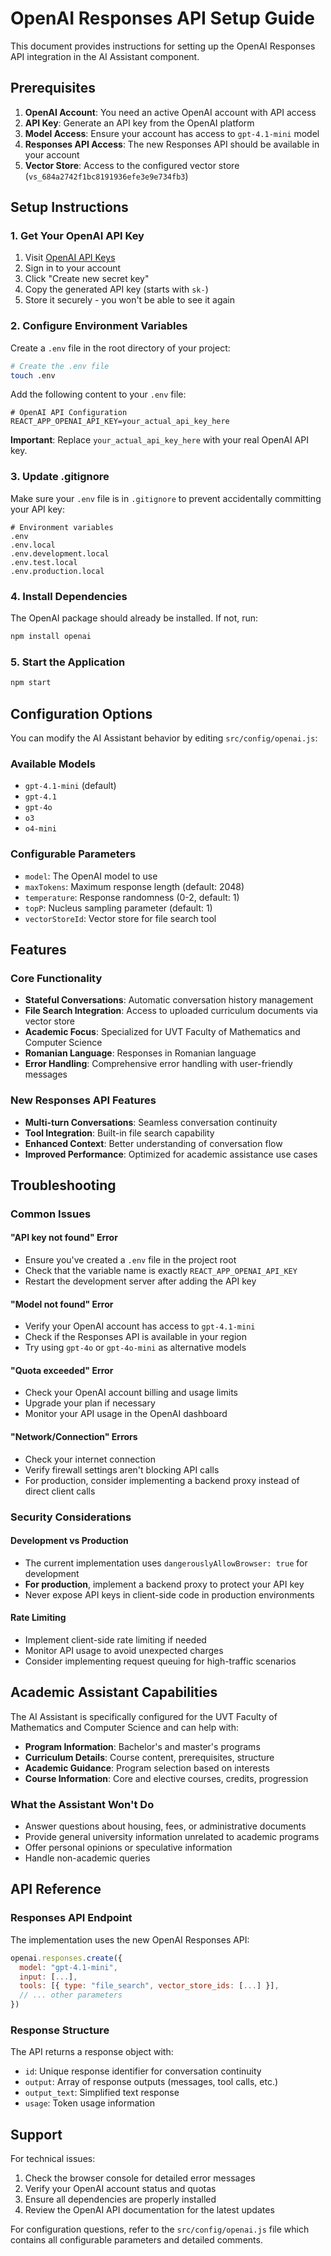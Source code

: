 # OpenAI Responses API Setup Guide

This document provides instructions for setting up the OpenAI Responses API integration in the AI Assistant component.

## Prerequisites

1. **OpenAI Account**: You need an active OpenAI account with API access
2. **API Key**: Generate an API key from the OpenAI platform
3. **Model Access**: Ensure your account has access to `gpt-4.1-mini` model
4. **Responses API Access**: The new Responses API should be available in your account
5. **Vector Store**: Access to the configured vector store (`vs_684a2742f1bc8191936efe3e9e734fb3`)

## Setup Instructions

### 1. Get Your OpenAI API Key

1. Visit [OpenAI API Keys](https://platform.openai.com/api-keys)
2. Sign in to your account
3. Click "Create new secret key"
4. Copy the generated API key (starts with `sk-`)
5. Store it securely - you won't be able to see it again

### 2. Configure Environment Variables

Create a `.env` file in the root directory of your project:

```bash
# Create the .env file
touch .env
```

Add the following content to your `.env` file:

```env
# OpenAI API Configuration
REACT_APP_OPENAI_API_KEY=your_actual_api_key_here
```

**Important**: Replace `your_actual_api_key_here` with your real OpenAI API key.

### 3. Update .gitignore

Make sure your `.env` file is in `.gitignore` to prevent accidentally committing your API key:

```gitignore
# Environment variables
.env
.env.local
.env.development.local
.env.test.local
.env.production.local
```

### 4. Install Dependencies

The OpenAI package should already be installed. If not, run:

```bash
npm install openai
```

### 5. Start the Application

```bash
npm start
```

## Configuration Options

You can modify the AI Assistant behavior by editing `src/config/openai.js`:

### Available Models
- `gpt-4.1-mini` (default)
- `gpt-4.1`
- `gpt-4o`
- `o3`
- `o4-mini`

### Configurable Parameters
- `model`: The OpenAI model to use
- `maxTokens`: Maximum response length (default: 2048)
- `temperature`: Response randomness (0-2, default: 1)
- `topP`: Nucleus sampling parameter (default: 1)
- `vectorStoreId`: Vector store for file search tool

## Features

### Core Functionality
- **Stateful Conversations**: Automatic conversation history management
- **File Search Integration**: Access to uploaded curriculum documents via vector store
- **Academic Focus**: Specialized for UVT Faculty of Mathematics and Computer Science
- **Romanian Language**: Responses in Romanian language
- **Error Handling**: Comprehensive error handling with user-friendly messages

### New Responses API Features
- **Multi-turn Conversations**: Seamless conversation continuity
- **Tool Integration**: Built-in file search capability
- **Enhanced Context**: Better understanding of conversation flow
- **Improved Performance**: Optimized for academic assistance use cases

## Troubleshooting

### Common Issues

#### "API key not found" Error
- Ensure you've created a `.env` file in the project root
- Check that the variable name is exactly `REACT_APP_OPENAI_API_KEY`
- Restart the development server after adding the API key

#### "Model not found" Error
- Verify your OpenAI account has access to `gpt-4.1-mini`
- Check if the Responses API is available in your region
- Try using `gpt-4o` or `gpt-4o-mini` as alternative models

#### "Quota exceeded" Error
- Check your OpenAI account billing and usage limits
- Upgrade your plan if necessary
- Monitor your API usage in the OpenAI dashboard

#### "Network/Connection" Errors
- Check your internet connection
- Verify firewall settings aren't blocking API calls
- For production, consider implementing a backend proxy instead of direct client calls

### Security Considerations

#### Development vs Production
- The current implementation uses `dangerouslyAllowBrowser: true` for development
- **For production**, implement a backend proxy to protect your API key
- Never expose API keys in client-side code in production environments

#### Rate Limiting
- Implement client-side rate limiting if needed
- Monitor API usage to avoid unexpected charges
- Consider implementing request queuing for high-traffic scenarios

## Academic Assistant Capabilities

The AI Assistant is specifically configured for the UVT Faculty of Mathematics and Computer Science and can help with:

- **Program Information**: Bachelor's and master's programs
- **Curriculum Details**: Course content, prerequisites, structure
- **Academic Guidance**: Program selection based on interests
- **Course Information**: Core and elective courses, credits, progression

### What the Assistant Won't Do
- Answer questions about housing, fees, or administrative documents
- Provide general university information unrelated to academic programs
- Offer personal opinions or speculative information
- Handle non-academic queries

## API Reference

### Responses API Endpoint
The implementation uses the new OpenAI Responses API:
```javascript
openai.responses.create({
  model: "gpt-4.1-mini",
  input: [...],
  tools: [{ type: "file_search", vector_store_ids: [...] }],
  // ... other parameters
})
```

### Response Structure
The API returns a response object with:
- `id`: Unique response identifier for conversation continuity
- `output`: Array of response outputs (messages, tool calls, etc.)
- `output_text`: Simplified text response
- `usage`: Token usage information

## Support

For technical issues:
1. Check the browser console for detailed error messages
2. Verify your OpenAI account status and quotas
3. Ensure all dependencies are properly installed
4. Review the OpenAI API documentation for the latest updates

For configuration questions, refer to the `src/config/openai.js` file which contains all configurable parameters and detailed comments. 